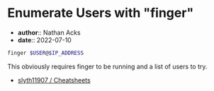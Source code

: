# Enumerate Users with "finger"

* **author**:: Nathan Acks
* **date**:: 2022-07-10

```bash
finger $USER@$IP_ADDRESS
```

This obviously requires finger to be running and a list of users to try.

* [slyth11907 / Cheatsheets](https://github.com/slyth11907/Cheatsheets)
